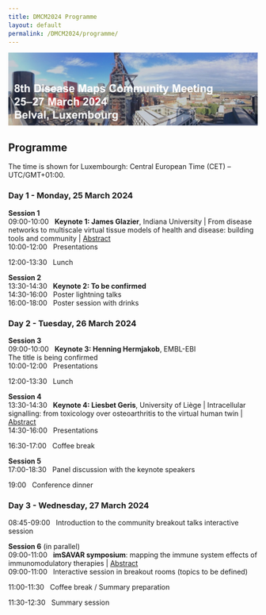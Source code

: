 ```yaml
---
title: DMCM2024 Programme
layout: default
permalink: /DMCM2024/programme/
---
```


<img src="/images/places/Belval08.jpg"/>

## Programme

The time is shown for Luxembourgh: Central European Time (CET) – UTC/GMT+01:00.

### Day 1 - Monday, 25 March 2024

**Session 1** \
09:00-10:00 &nbsp; **Keynote 1: James Glazier**, Indiana University | From disease networks to multiscale virtual tissue models of health and disease: building tools and community | [Abstract](/DMCM2024/JamesGlazier) \
10:00-12:00 &nbsp; Presentations

12:00-13:30 &nbsp; Lunch

**Session 2** \
13:30-14:30 &nbsp; **Keynote 2: To be confirmed** \
14:30-16:00 &nbsp; Poster lightning talks \
16:00-18:00 &nbsp; Poster session with drinks

### Day 2 - Tuesday, 26 March 2024

**Session 3** \
09:00-10:00 &nbsp; **Keynote 3: Henning Hermjakob**, EMBL-EBI \
The title is being confirmed \
10:00-12:00 &nbsp; Presentations

12:00-13:30 &nbsp; Lunch

**Session 4** \
13:30-14:30 &nbsp; **Keynote 4: Liesbet Geris**, University of Liège | Intracellular signalling: from toxicology over osteoarthritis to the virtual human twin | [Abstract](/DMCM2024/LiesbetGeris) \
14:30-16:00 &nbsp; Presentations

16:30-17:00 &nbsp; Coffee break

**Session 5** \
17:00-18:30 &nbsp; Panel discussion with the keynote speakers

19:00	&nbsp; Conference dinner

### Day 3 - Wednesday, 27 March 2024

08:45-09:00 &nbsp; Introduction to the community breakout talks interactive session

**Session 6** (in parallel) \
09:00-11:00 &nbsp; **imSAVAR symposium**: mapping the immune system effects of immunomodulatory therapies | [Abstract](DMCM/imSAVAR) \
09:00-11:00 &nbsp; Interactive session in breakout rooms (topics to be defined)

11:00-11:30 &nbsp; Coffee break / Summary preparation

11:30-12:30 &nbsp; Summary session



<!--
| **Session**   | **Time**     | **Activity**                                                |
|---------------|--------------|-------------------------------------------------------------|
| **Session 1** | 09:00-09:05  | **Welcome** |
|               | 09:05-10:05  | **Keynote speaker 1** |         
|               | 10:05-12:00  | **Presentations** |
|               | 12:00-13:30  | Lunch |
| **Session 2** | 13:30-14:30  | **Keynote speaker 2** |
|               | 14:30-16:00  | **Poster lightning talks** |
|               | 16:00-18:00  | **Poster session with drinks** |  
-->

